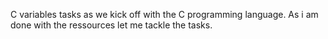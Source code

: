 C variables tasks as we kick off with the C programming language.
As i am done with the ressources let me tackle the tasks.
